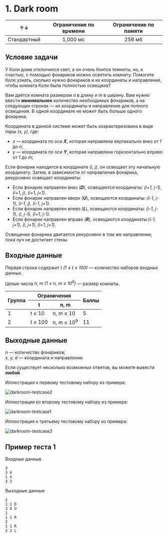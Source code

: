 ﻿# 1. Dark room

| &uarr;&darr; | Ограничение по времени | Ограничение по памяти |
|:------------:|:----------------------:|:---------------------:|
| Стандартный  | 1,000 мс               | 256 мб                |

## Условие задачи
У Коли дома отключился свет, а он очень боится темноты, но, к счастью, с помощью фонариков можно осветить комнату. Помогите Коле узнать, сколько нужно фонариков и их координаты и направление, чтобы комната Коли была полностью освещена?

Вам даётся комната размером *n* в длину и *m* в ширину. Вам нужно ввести **минимальное** количество необходимых фонариков, а на следующих строках — их координаты и направление для полного освещения. В одной координате не может быть больше одного фонарика.

Координата в данной системе может быть охарактеризована в виде пары *(x, y)*, где:
- *x* — координата по оси ***X***, которая направлена вертикально вниз от *1* до *n*;
- *y* — координата по оси ***Y***, которая направлена горизонтально вправо от *1* до *m*;

Если фонарик находится в координате *(i, j)*, он освещает эту начальную координату. Затем, в зависимости от направления фонарика, рекурсивно освещает координаты:
- Если фонарик направлен вниз (***D***), освещаются координаты: *(i+1, j-1)*, *(i+1, j)*, *(i+1, j+1)*.
- Если фонарик направлен вверх (***U***), освещаются координаты: *(i-1, j-1)*, *(i-1, j)*, *(i-1, j+1)*.
- Если фонарик направлен влево (***L***), освещаются координаты: *(i-1, j-1)*, *(i, j-1)*, *(i+1, j-1)*.
- Если фонарик направлен вправо (***R***), освещаются координаты:*(i-1, j+1)*, *(i, j+1)*, *(i+1, j+1)*.

Освещение фонарика двигается рекурсивно в том же направлении, пока луч не достигает стены.

## Входные данные
Первая строка содержит *t (1 ≤ t ≤ 100)* — количество наборов входных данных.

Целые числа *n, m (1 ≤ n, m ≤ 10<sup>9</sup>)* — размер комнаты.

<table><thead>
  <tr>
    <th rowspan="2">Группа</th>
    <th colspan="2">Ограничения</th>
    <th rowspan="2">Баллы</th>
  </tr>
  <tr>
    <th>t</th>
    <th>n, m</th>
  </tr></thead>
<tbody>
  <tr>
    <td>1</td>
    <td>t ≤ 10</td>
    <td>n, m ≤ 10</td>
    <td>5</td>
  </tr>
  <tr>
    <td>2</td>
    <td>t ≤ 100</td>
    <td>n, m ≤ 10<sup>9</sup></td>
    <td>11</td>
  </tr>
</tbody>
</table>

## Выходные данные
*n* — количество фонариков; <br>
*x, y, d* — координата и направление.

Если существует несколько возможных ответов, вы можете вывести **любой**.

Иллюстрация к первому тестовому набору из примера:

<img alt="darkroom-testcase2" src="https://github.com/user-attachments/assets/af05eaf7-3d58-4e66-8da6-3e2735752fad" />

Иллюстрация ко второму тестовому набору из примера:

<img alt="darkroom-testcase1" src="https://github.com/user-attachments/assets/353d9d13-cdd8-48f1-b3bc-4f8f601fe80b" />

Иллюстрация к третьему тестовому набору из примера:

![darkroom-testcase3](https://github.com/user-attachments/assets/41c6eb37-ae48-49b9-8410-8c9abd362fc5)

## Пример теста 1
Входные данные
```
3
3 4
1 4
3 3
```

Выходные данные
```
2
1 1 D
3 4 U
1
1 1 R
2
1 1 R
3 3 L
```
